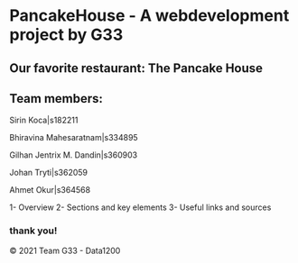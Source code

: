 # PancakeHouse - A webdevelopment project by G33

## Our favorite restaurant: The Pancake House

## Team members: 

Sirin Koca|s182211

Bhiravina Mahesaratnam|s334895

Gilhan Jentrix M. Dandin|s360903

Johan Tryti|s362059

Ahmet Okur|s364568

1- Overview
2- Sections and key elements
3- Useful links and sources


### thank you! 

© 2021 Team G33 - Data1200 

